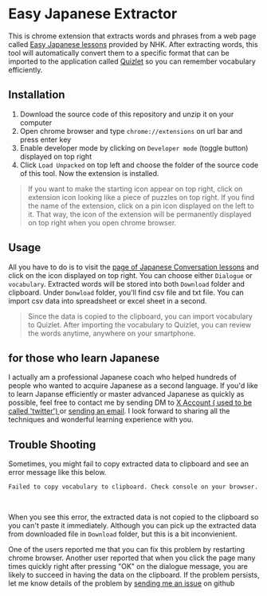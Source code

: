 # Easy Japanese Extractor
This is chrome extension that extracts words and phrases from a web page called [Easy Japanese lessons](https://www.nhk.or.jp/lesson/en/lessons) provided by NHK. After extracting words, this tool will automatically convert them to a specific format that can be imported to the application called [Quizlet](http://quizlet.com) so you can remember vocabulary efficiently.


## Installation
1. Download the source code of this repository and unzip it on your computer
2. Open chrome browser and type `chrome://extensions` on url bar and press enter key
3. Enable developer mode by clicking on `Developer mode` (toggle button) displayed on top right
4. Click `Load Unpacked` on top left and choose the folder of the source code of this tool. Now the extension is installed.

> If you want to make the starting icon appear on top right, click on extension icon looking like a piece of puzzles on top right. If you find the name of the extension, click on a pin icon displayed on the left to it. That way, the icon of the extension will be permanently displayed on top right when you open chrome browser.


## Usage
All you have to do is to visit the [page of Japanese Conversation lessons](https://www.nhk.or.jp/lesson/en/lessons/01.html) and click on the icon displayed on top right. You can choose either `Dialogue` or `vocabulary`. Extracted words will be stored into both `Download` folder and clipboard. Under `Donwload` folder, you'll find csv file and txt file. You can import csv data into spreadsheet or excel sheet in a second.
<br>

> Since the data is copied to the clipboard, you can import vocabulary to Quizlet. After importing the vocabulary to Quizlet, you can review the words anytime, anywhere on your smartphone.


## for those who learn Japanese
I actually am a professional Japanese coach who helped hundreds of people who wanted to acquire Japanese as a second language. If you'd like to learn Japanse efficiently or master advanced Japanese as quickly as possible, feel free to contact me by sending DM to [ X Account ( used to be called 'twitter') ](https://twitter.com/Koki33621949) or [sending an email](koki.kusuhara.business@gmail.com). I look forward to sharing all the techniques and wonderful learning experience with you.


## Trouble Shooting
Sometimes, you might fail to copy extracted data to clipboard and see an error message like this below. 
<br>

`Failed to copy vocabulary to clipboard. Check console on your browser.`

<br>

When you see this error, the extracted data is not copied to the clipboard so you can't paste it immediately. Although you can pick up the extracted data from downloaded file in `Download` folder, but this is a bit inconvienient.

One of the users reported me that you can fix this problem by restarting chrome browser. Another user reported that when you click the page many times quickly right after pressing "OK" on the dialogue message, you are likely to succeed in having the data on the clipboard. If the problem persists, let me know details of the problem by [sending me an issue](https://github.com/coding-chance/Easy-Japanese-Extractor/issues) on github